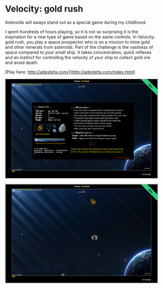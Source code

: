 # Velocity: gold rush

Asteroids will aways stand out as a special game during my childhood.

I spent hundreds of hours playing, so it is not so surprising it is the inspiration for a new type of game based on the same controls. In Velocity: gold rush, you play a space prospector who is on a mission to mine gold and other minerals from asteroids. Part of the challenge is the vastness of space compared to your small ship. It takes concentration, quick reflexes and an instinct for controlling the velocity of your ship to collect gold ore and avoid death.

[Play here: http://adestefa.com/](http://adestefa.com/index.html)

![alt tag](https://github.com/adestefa/VelocityGoldRush/blob/master/help.png)

![alt tag](https://github.com/adestefa/VelocityGoldRush/blob/master/screenshot2.png)
